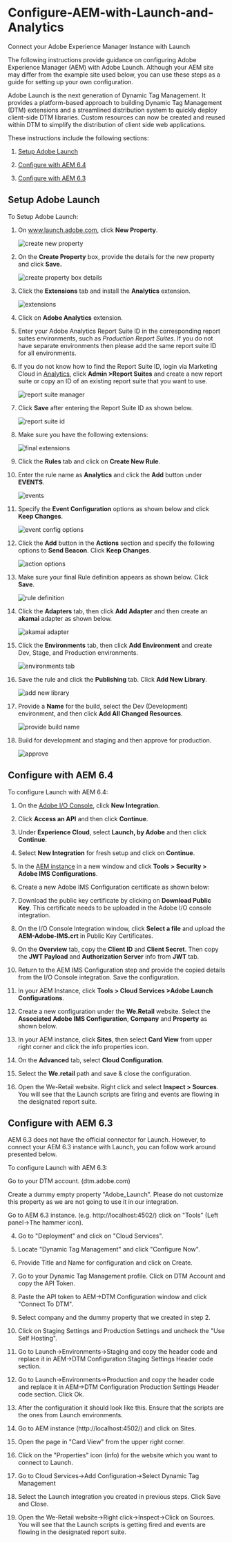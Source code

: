 # Configure-AEM-with-Launch-and-Analytics
Connect your Adobe Experience Manager Instance with Launch

The following instructions provide guidance on configuring Adobe Experience Manager (AEM) with Adobe Launch. Although your AEM site may differ from the example site used below, you can use these steps as a guide for setting up your own configuration.

Adobe Launch is the next generation of Dynamic Tag Management. It provides a platform-based approach to building Dynamic Tag Management (DTM) extensions and a streamlined distribution system to quickly deploy client-side DTM libraries. Custom resources can now be created and reused within DTM to simplify the distribution of client side web applications.

These instructions include the following sections:

1. [Setup Adobe Launch](#Launch)

1. [Configure with AEM 6.4](#64)

1. [Configure with AEM 6.3](#63)

## <a name="Launch">Setup Adobe Launch</a>

To Setup Adobe Launch:


1. On www.launch.adobe.com, click **New Property**.

     ![create new property](https://user-images.githubusercontent.com/29133525/35232042-a62c732e-ff57-11e7-9210-1205d6d9e46c.png)

1. On the **Create Property** box, provide the details for the new property and click **Save.**

     ![create property box details](https://user-images.githubusercontent.com/29133525/35232087-c8a33c3a-ff57-11e7-82ff-8b68c085726a.png)

1. Click the **Extensions** tab and install the **Analytics** extension.

      ![extensions](https://user-images.githubusercontent.com/29133525/35232128-ee66002e-ff57-11e7-9958-5aa36d633d26.png)


1. Click on **Adobe Analytics** extension.

1. Enter your Adobe Analytics Report Suite ID in the corresponding report suites environments, such as *Production Report Suites*. If you do not have separate environments then please add the same report suite ID for all environments.

1. If you do not know how to find the Report Suite ID, login via Marketing Cloud in [Analytics](https://sc.omniture.com/login/), click **Admin >Report Suites** and create a new report suite or copy an ID of an existing report suite that you want to use.

     ![report suite manager](https://user-images.githubusercontent.com/29133525/36569650-db65b292-17eb-11e8-8684-2f36149c1185.png)


1. Click **Save** after entering the Report Suite ID as shown below.

     ![report suite id](https://user-images.githubusercontent.com/29133525/36569553-7b0ff7d6-17eb-11e8-8b18-83daa8f0da13.png)


1. Make sure you have the following extensions:

     ![final extensions](https://user-images.githubusercontent.com/29133525/36569456-1c087e34-17eb-11e8-8507-134971212aa9.png)


1. Click the **Rules** tab and click on **Create New Rule**.


1. Enter the rule name as **Analytics** and click the **Add** button under **EVENTS**.

     ![events](https://user-images.githubusercontent.com/29133525/36569035-5db319b8-17e9-11e8-92ba-0a2188ac50c8.png)


1. Specify the **Event Configuration** options as shown below and click **Keep Changes**.

     ![event config options](https://user-images.githubusercontent.com/29133525/36568862-d01f045e-17e8-11e8-9b75-8ff97818f087.png)


1. Click the **Add** button in the **Actions** section and specify the following options to **Send Beacon**. Click **Keep Changes**.

     ![action options](https://user-images.githubusercontent.com/29133525/36568770-75db8436-17e8-11e8-9396-258793def233.png)


1. Make sure your final Rule definition appears as shown below. Click **Save**.

     ![rule definition](https://user-images.githubusercontent.com/29133525/36568682-236d3460-17e8-11e8-9fa6-3b78c33bcafa.png)


1. Click the **Adapters** tab, then click **Add Adapter** and then create an **akamai** adapter as shown below.

     ![akamai adapter](https://user-images.githubusercontent.com/29133525/36568647-fca2aec8-17e7-11e8-91cf-b72d8028d838.png)


1. Click the **Environments** tab, then click **Add Environment** and create Dev, Stage, and Production environments.

     ![environments tab](https://user-images.githubusercontent.com/29133525/36568391-0feaf6ee-17e7-11e8-8f0a-441c647d3a1d.png)



1. Save the rule and click the **Publishing** tab. Click **Add New Library**.

     ![add new library](https://user-images.githubusercontent.com/29133525/36568300-b6863eec-17e6-11e8-833c-4c1281cc3859.png)


1. Provide a **Name** for the build, select the Dev (Development) environment, and then click **Add All Changed Resources**.

     ![provide build name](https://user-images.githubusercontent.com/29133525/36568047-d72503e6-17e5-11e8-8721-3d81ad67198c.png)


1. Build for development and staging and then approve for production.

     ![approve](https://user-images.githubusercontent.com/29133525/36567904-4def5bda-17e5-11e8-982f-018ed830170d.png)




## <a name="64">Configure with AEM 6.4</a>

To configure Launch with AEM 6.4:

1. On the [Adobe I/O Console](https://console.adobe.io), click **New Integration**.


1. Click **Access an API** and then click **Continue**.



1. Under **Experience Cloud**, select **Launch, by Adobe** and then click **Continue**.



1. Select **New Integration** for fresh setup and click on **Continue**.



1. In the [AEM instance](http://localhost:4502) in a new window and click **Tools > Security > Adobe IMS Configurations**.



1. Create a new Adobe IMS Configuration certificate as shown below:



1. Download the public key certificate by clicking on **Download Public Key**. This certificate needs to be uploaded in the Adobe I/O console integration.




1. On the I/O Console Integration window, click **Select a file** and upload the **AEM-Adobe-IMS.crt** in Public Key Certificates.



1. On the **Overview** tab, copy the **Client ID** and **Client Secret**. Then copy the **JWT Payload** and **Authorization Server** info from **JWT** tab.



1. Return to the AEM IMS Configuration step and provide the copied details from the I/O Console integration. Save the configuration.



1. In your AEM Instance, click **Tools > Cloud Services >Adobe Launch Configurations**.



1. Create a new configuration under the **We.Retail** website. Select the **Associated Adobe IMS Configuration**, **Company** and **Property** as shown below.



1. In your AEM instance, click **Sites**, then select **Card View** from upper right corner and click the info properties icon.



1. On the **Advanced** tab, select **Cloud Configuration**.



1. Select the **We.retail** path and save & close the configuration.



1. Open the We-Retail website. Right click and select **Inspect > Sources**. You will see that the Launch scripts are firing and events are flowing in the designated report suite.




## <a name="64">Configure with AEM 6.3</a>

AEM 6.3 does not have the official connector for Launch. However, to connect your AEM 6.3 instance with Launch, you can follow work around presented below.

To configure Launch with AEM 6.3:


Go to your DTM account. (dtm.adobe.com)

Create a dummy empty property "Adobe_Launch". Please do not customize this property as we are not going to use it in our integration.



Go to AEM 6.3 instance. (e.g. http://localhost:4502/) click on "Tools" (Left panel->The hammer icon).



4. Go to "Deployment" and click on "Cloud Services".



5. Locate "Dynamic Tag Management" and click "Configure Now".



6. Provide Title and Name for configuration and click on Create.



7. Go to your Dynamic Tag Management profile. Click on DTM Account and copy the API Token.



8. Paste the API token to AEM→DTM Configuration window and click "Connect To DTM".





9. Select company and the dummy property that we created in step 2.



10. Click on Staging Settings and Production Settings and uncheck the "Use Self Hosting".



11. Go to Launch->Environments→Staging and copy the header code and replace it in AEM→DTM Configuration Staging Settings Header code section.



12. Go to Launch->Environments→Production and copy the header code and replace it in AEM→DTM Configuration Production Settings Header code section. Click Ok.



13. After the configuration it should look like this. Ensure that the scripts are the ones from Launch environments.



14. Go to AEM instance (http://localhost:4502/) and click on Sites.



15. Open the page in "Card View" from the upper right corner.



16. Click on the "Properties" icon (info) for the website which you want to connect to Launch.



17. Go to Cloud Services→Add Configuration→Select Dynamic Tag Management



18. Select the Launch integration you created in previous steps. Click Save and Close.



19. Open the We-Retail website→Right click->Inspect→Click on Sources. You will see that the Launch scripts is getting fired and events are flowing in the designated report suite.


